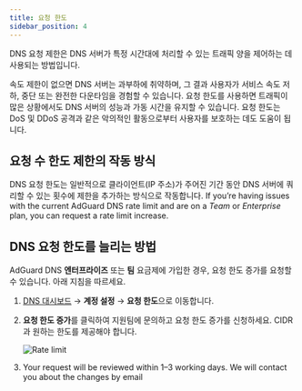 ```yaml
---
title: 요청 한도
sidebar_position: 4
---
```


DNS 요청 제한은 DNS 서버가 특정 시간대에 처리할 수 있는 트래픽 양을 제어하는 데 사용되는 방법입니다.

속도 제한이 없으면 DNS 서버는 과부하에 취약하며, 그 결과 사용자가 서비스 속도 저하, 중단 또는 완전한 다운타임을 경험할 수 있습니다. 요청 한도를 사용하면 트래픽이 많은 상황에서도 DNS 서버의 성능과 가동 시간을 유지할 수 있습니다. 요청 한도는 DoS 및 DDoS 공격과 같은 악의적인 활동으로부터 사용자를 보호하는 데도 도움이 됩니다.

## 요청 수 한도 제한의 작동 방식

DNS 요청 한도는 일반적으로 클라이언트(IP 주소)가 주어진 기간 동안 DNS 서버에 쿼리할 수 있는 횟수에 제한을 추가하는 방식으로 작동합니다. If you’re having issues with the current AdGuard DNS rate limit and are on a _Team_ or _Enterprise_ plan, you can request a rate limit increase.

## DNS 요청 한도를 늘리는 방법

AdGuard DNS **엔터프라이즈** 또는 **팀** 요금제에 가입한 경우, 요청 한도 증가를 요청할 수 있습니다. 아래 지침을 따르세요.

1. [DNS 대시보드](https://adguard-dns.io/dashboard/) → **계정 설정** → **요청 한도**으로 이동합니다.

2. **요청 한도 증가**를 클릭하여 지원팀에 문의하고 요청 한도 증가를 신청하세요. CIDR과 원하는 한도를 제공해야 합니다.

     ![Rate limit](https://cdn.adtidy.org/content/kb/dns/private/rate_limit.png)

3. Your request will be reviewed within 1–3 working days. We will contact you about the changes by email
